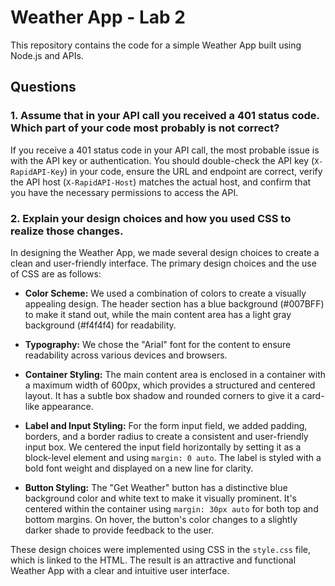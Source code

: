 # Weather App - Lab 2

This repository contains the code for a simple Weather App built using Node.js and APIs.

## Questions

### 1. Assume that in your API call you received a 401 status code. Which part of your code most probably is not correct?

If you receive a 401 status code in your API call, the most probable issue is with the API key or authentication. You should double-check the API key (`X-RapidAPI-Key`) in your code, ensure the URL and endpoint are correct, verify the API host (`X-RapidAPI-Host`) matches the actual host, and confirm that you have the necessary permissions to access the API.

### 2. Explain your design choices and how you used CSS to realize those changes.

In designing the Weather App, we made several design choices to create a clean and user-friendly interface. The primary design choices and the use of CSS are as follows:

- **Color Scheme:** We used a combination of colors to create a visually appealing design. The header section has a blue background (#007BFF) to make it stand out, while the main content area has a light gray background (#f4f4f4) for readability.

- **Typography:** We chose the "Arial" font for the content to ensure readability across various devices and browsers.

- **Container Styling:** The main content area is enclosed in a container with a maximum width of 600px, which provides a structured and centered layout. It has a subtle box shadow and rounded corners to give it a card-like appearance.

- **Label and Input Styling:** For the form input field, we added padding, borders, and a border radius to create a consistent and user-friendly input box. We centered the input field horizontally by setting it as a block-level element and using `margin: 0 auto`. The label is styled with a bold font weight and displayed on a new line for clarity.

- **Button Styling:** The "Get Weather" button has a distinctive blue background color and white text to make it visually prominent. It's centered within the container using `margin: 30px auto` for both top and bottom margins. On hover, the button's color changes to a slightly darker shade to provide feedback to the user.

These design choices were implemented using CSS in the `style.css` file, which is linked to the HTML. The result is an attractive and functional Weather App with a clear and intuitive user interface.
